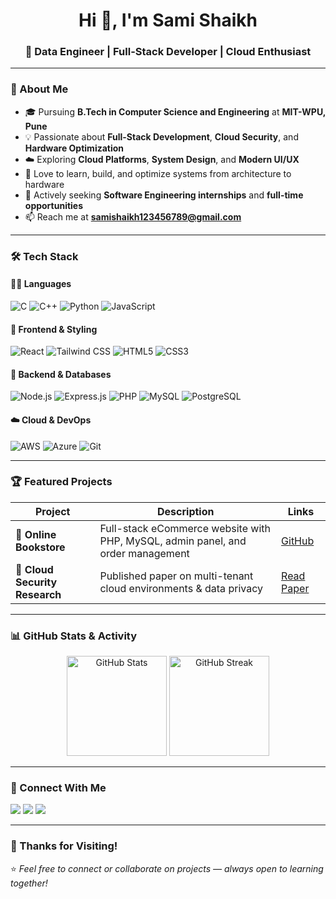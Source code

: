 <h1 align="center">Hi 👋, I'm Sami Shaikh</h1>
<h3 align="center">🚀 Data Engineer | Full-Stack Developer | Cloud Enthusiast</h3>

---

### 💫 About Me
- 🎓 Pursuing **B.Tech in Computer Science and Engineering** at **MIT-WPU, Pune**  
- 💡 Passionate about **Full-Stack Development**, **Cloud Security**, and **Hardware Optimization**  
- ☁️ Exploring **Cloud Platforms**, **System Design**, and **Modern UI/UX**  
- 🧠 Love to learn, build, and optimize systems from architecture to hardware  
- 💼 Actively seeking **Software Engineering internships** and **full-time opportunities**  
- 📫 Reach me at **samishaikh123456789@gmail.com**

---

### 🛠️ Tech Stack

#### 👩‍💻 Languages
![C](https://img.shields.io/badge/-C-00599C?style=flat-square&logo=c)
![C++](https://img.shields.io/badge/-C++-00599C?style=flat-square&logo=cplusplus)
![Python](https://img.shields.io/badge/-Python-3776AB?style=flat-square&logo=python&logoColor=white)
![JavaScript](https://img.shields.io/badge/-JavaScript-F7DF1E?style=flat-square&logo=javascript&logoColor=black)

#### 🎨 Frontend & Styling
![React](https://img.shields.io/badge/-React-61DAFB?style=flat-square&logo=react&logoColor=black)
![Tailwind CSS](https://img.shields.io/badge/-Tailwind%20CSS-06B6D4?style=flat-square&logo=tailwindcss&logoColor=white)
![HTML5](https://img.shields.io/badge/-HTML5-E34F26?style=flat-square&logo=html5&logoColor=white)
![CSS3](https://img.shields.io/badge/-CSS3-1572B6?style=flat-square&logo=css3&logoColor=white)

#### 🧩 Backend & Databases
![Node.js](https://img.shields.io/badge/-Node.js-339933?style=flat-square&logo=nodedotjs&logoColor=white)
![Express.js](https://img.shields.io/badge/-Express.js-000000?style=flat-square&logo=express&logoColor=white)
![PHP](https://img.shields.io/badge/-PHP-777BB4?style=flat-square&logo=php&logoColor=white)
![MySQL](https://img.shields.io/badge/-MySQL-4479A1?style=flat-square&logo=mysql&logoColor=white)
![PostgreSQL](https://img.shields.io/badge/-PostgreSQL-4169E1?style=flat-square&logo=postgresql&logoColor=white)

#### ☁️ Cloud & DevOps
![AWS](https://img.shields.io/badge/-AWS-232F3E?style=flat-square&logo=amazonaws&logoColor=white)
![Azure](https://img.shields.io/badge/-Azure-0078D4?style=flat-square&logo=microsoftazure&logoColor=white)
![Git](https://img.shields.io/badge/-Git-F05032?style=flat-square&logo=git&logoColor=white)

---

### 🏆 Featured Projects

| Project | Description | Links |
|----------|--------------|-------|
| 🛒 **Online Bookstore** | Full-stack eCommerce website with PHP, MySQL, admin panel, and order management | [GitHub](#) |
| 🔐 **Cloud Security Research** | Published paper on multi-tenant cloud environments & data privacy | [Read Paper](#) |

---

### 📊 GitHub Stats & Activity

<p align="center">
  <img src="https://github-readme-stats.vercel.app/api?username=samigxi&show_icons=true&theme=radical" alt="GitHub Stats" height="160"/>
  <img src="https://github-readme-streak-stats.herokuapp.com/?user=samigxi&theme=radical" alt="GitHub Streak" height="160"/>
</p>

---

### 🤝 Connect With Me

<p align="left">
  <a href="https://www.linkedin.com/in/samigxi" target="_blank"><img src="https://img.shields.io/badge/-LinkedIn-0077B5?style=for-the-badge&logo=linkedin&logoColor=white"/></a>
  <a href="mailto:samishaikh123456789@gmail.com"><img src="https://img.shields.io/badge/-Gmail-D14836?style=for-the-badge&logo=gmail&logoColor=white"/></a>
  <a href="https://samigxi.github.io/" target="_blank"><img src="https://img.shields.io/badge/-Portfolio-24292F?style=for-the-badge&logo=githubpages&logoColor=white"/></a>
</p>

---

### 🙌 Thanks for Visiting!
⭐️ *Feel free to connect or collaborate on projects — always open to learning together!*
